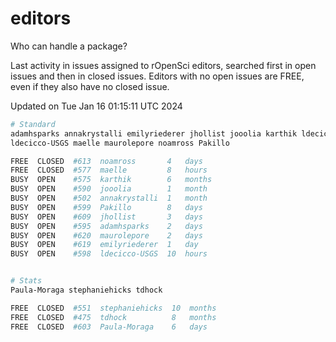 # editors

Who can handle a package?

Last activity in issues assigned to rOpenSci editors, searched first in open
issues and then in closed issues. Editors with no open issues are FREE, even if
they also have no closed issue.


Updated on Tue Jan 16 01:15:11 UTC 2024

```bash
# Standard
adamhsparks annakrystalli emilyriederer jhollist jooolia karthik ldecicco
ldecicco-USGS maelle maurolepore noamross Pakillo

FREE  CLOSED  #613  noamross       4   days
FREE  CLOSED  #577  maelle         8   hours
BUSY  OPEN    #575  karthik        6   months
BUSY  OPEN    #590  jooolia        1   month
BUSY  OPEN    #502  annakrystalli  1   month
BUSY  OPEN    #599  Pakillo        8   days
BUSY  OPEN    #609  jhollist       3   days
BUSY  OPEN    #595  adamhsparks    2   days
BUSY  OPEN    #620  maurolepore    2   days
BUSY  OPEN    #619  emilyriederer  1   day
BUSY  OPEN    #598  ldecicco-USGS  10  hours


# Stats
Paula-Moraga stephaniehicks tdhock

FREE  CLOSED  #551  stephaniehicks  10  months
FREE  CLOSED  #475  tdhock          8   months
FREE  CLOSED  #603  Paula-Moraga    6   days
```
